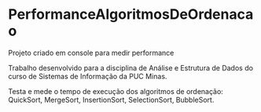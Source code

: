 # PerformanceAlgoritmosDeOrdenacao
Projeto criado em console para medir performance

Trabalho desenvolvido para a disciplina de Análise e Estrutura de Dados do curso de Sistemas de Informação da PUC Minas.

Testa e mede o tempo de execução dos algoritmos de ordenação: QuickSort, MergeSort, InsertionSort, SelectionSort, BubbleSort.
